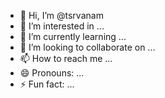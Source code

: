 - 👋 Hi, I’m @tsrvanam
- 👀 I’m interested in ...
- 🌱 I’m currently learning ...
- 💞️ I’m looking to collaborate on ...
- 📫 How to reach me ...
- 😄 Pronouns: ...
- ⚡ Fun fact: ...

<!---
tsrvanam/tsrvanam is a ✨ special ✨ repository because its `README.md` (this file) appears on your GitHub profile.
You can click the Preview link to take a look at your changes.
--->
